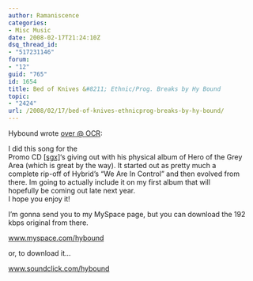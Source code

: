 ```yaml
---
author: Ramaniscence
categories:
- Misc Music
date: 2008-02-17T21:24:10Z
dsq_thread_id:
- "517231146"
forum:
- "12"
guid: "765"
id: 1654
title: Bed of Knives &#8211; Ethnic/Prog. Breaks by Hy Bound
topic:
- "2424"
url: /2008/02/17/bed-of-knives-ethnicprog-breaks-by-hy-bound/
---
```


Hybound wrote <a href="http://www.ocremix.org/forums/showthread.php?t=13665" target="_blank">over @ OCR</a>:

<div class="quoted-text">
  I did this song for the<br /> Promo CD <a href="http://www.sgxmusic.com/" target="_blank">[sgx]</a>&#8216;s giving out with his physical album of Hero of the Grey<br /> Area (which is great by the way). It started out as pretty much a<br /> complete rip-off of Hybrid&#8217;s &#8220;We Are In Control&#8221; and then evolved from<br /> there. Im going to actually include it on my first album that will<br /> hopefully be coming out late next year.
</div>



<div class="quoted-text">
  I hope you enjoy it!</p> 
  
  <p>
    I&#8217;m gonna send you to my MySpace page, but you can download the 192 kbps original from there.
  </p>
  
  <p>
    <a href="http://www.myspace.com/hybound" target="_blank">www.myspace.com/hybound</a>
  </p>
  
  <p>
    or, to download it&#8230;
  </p>
  
  <p>
    <a href="http://www.soundclick.com/hybound" target="_blank">www.soundclick.com/hybound</a></div>